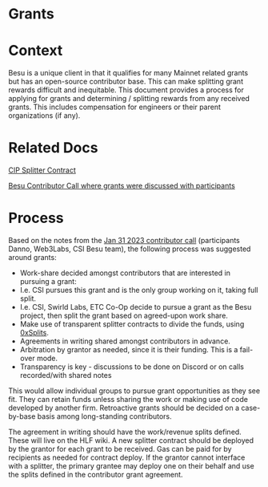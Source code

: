 # Grants

# Context 

Besu is a unique client in that it qualifies for many Mainnet related grants but has an open-source contributor base. This can make splitting grant rewards difficult and inequitable. This document provides a process for applying for grants and determining / splitting rewards from any received grants. This includes compensation for engineers or their parent organizations (if any). 

# Related Docs

[CIP Splitter Contract](https://app.0xsplits.xyz/accounts/0x4008Ed96594b645f057c9998a2924545fAbB6545/)

[Besu Contributor Call where grants were discussed with participants](https://lf-hyperledger.atlassian.net/wiki/display/BESU/2023-01-31+Contributor+Call+-+AMEA+Reschedule)

# Process

Based on the notes from the [Jan 31 2023 contributor call](https://lf-hyperledger.atlassian.net/wiki/display/BESU/2023-01-31+Contributor+Call+-+AMEA+Reschedule) (participants Danno, Web3Labs, CSI Besu team), the following process was suggested around grants: 

- Work-share decided amongst contributors that are interested in pursuing a grant:
- I.e. CSI pursues this grant and is the only group working on it, taking full split. 
- I.e. CSI, Swirld Labs, ETC Co-Op decide to pursue a grant as the Besu project, then split the grant based on agreed-upon work share. 
- Make use of transparent splitter contracts to divide the funds, using [0xSplits](https://www.0xsplits.xyz/).
- Agreements in writing shared amongst contributors in advance. 
- Arbitration by grantor as needed, since it is their funding. This is a fail-over mode. 
- Transparency is key - discussions to be done on Discord or on calls recorded/with shared notes

  

This would allow individual groups to pursue grant opportunities as they see fit. They can retain funds unless sharing the work or making use of code developed by another firm. Retroactive grants should be decided on a case-by-base basis among long-standing contributors. 

The agreement in writing should have the work/revenue splits defined. These will live on the HLF wiki. A new splitter contract should be deployed by the grantor for each grant to be received. Gas can be paid for by recipients as needed for contract deploy. If the grantor cannot interface with a splitter, the primary grantee may deploy one on their behalf and use the splits defined in the contributor grant agreement.